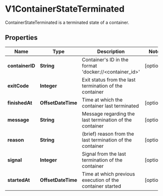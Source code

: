

# V1ContainerStateTerminated

ContainerStateTerminated is a terminated state of a container.

## Properties

| Name | Type | Description | Notes |
|------------ | ------------- | ------------- | -------------|
|**containerID** | **String** | Container&#39;s ID in the format &#39;docker://&lt;container_id&gt;&#39; |  [optional] |
|**exitCode** | **Integer** | Exit status from the last termination of the container |  |
|**finishedAt** | **OffsetDateTime** | Time at which the container last terminated |  [optional] |
|**message** | **String** | Message regarding the last termination of the container |  [optional] |
|**reason** | **String** | (brief) reason from the last termination of the container |  [optional] |
|**signal** | **Integer** | Signal from the last termination of the container |  [optional] |
|**startedAt** | **OffsetDateTime** | Time at which previous execution of the container started |  [optional] |



